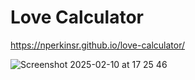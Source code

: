# Love Calculator
https://nperkinsr.github.io/love-calculator/

![Screenshot 2025-02-10 at 17 25 46](https://github.com/user-attachments/assets/6fd50298-2991-40df-816f-b1aa2d0df1b9)
